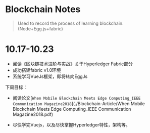 # Blockchain Notes
> Used to record the process of learning blockchain. (Node+Egg.js+fabric)

# 10.17-10.23

* 阅读《区块链技术进阶与实战》关于Hyperledger Fabric部分
* 成功搭建fabric v1.0环境
* 系统学习VueJs框架，即将转向EggJs

下周目标：

* 阅读论文[`When Mobile Blockchain Meets Edge Computing_IEEE Communication Magazine2018`](./Blockchain-Article/When Mobile Blockchain Meets Edge Computing_IEEE Communication Magazine2018.pdf)

* 尽快学完Vuejs，以及尽快掌握Hyperledger特性，架构等。